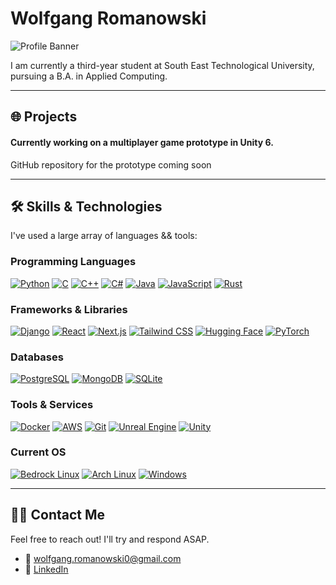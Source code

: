 # Wolfgang Romanowski

![Profile Banner](https://upload.wikimedia.org/wikipedia/commons/5/5b/Vinca_minor_Nashville.jpg)

I am currently a third-year student at South East Technological University, pursuing a B.A. in Applied Computing.

---

## 🌐 Projects

#### Currently working on a multiplayer game prototype in Unity 6.
GitHub repository for the prototype coming soon

---

## 🛠 Skills & Technologies

I've used a large array of languages && tools:

### Programming Languages

[![Python](https://img.shields.io/badge/Python-3776AB?style=for-the-badge&logo=python&logoColor=white)](https://www.python.org)
[![C](https://img.shields.io/badge/C-00599C?style=for-the-badge&logo=c&logoColor=white)](https://en.wikipedia.org/wiki/C_(programming_language))
[![C++](https://img.shields.io/badge/C++-00599C?style=for-the-badge&logo=cplusplus&logoColor=white)](https://isocpp.org)
[![C#](https://img.shields.io/badge/C%23-239120?style=for-the-badge&logo=csharp&logoColor=white)](https://learn.microsoft.com/en-us/dotnet/csharp/)
[![Java](https://img.shields.io/badge/Java-007396?style=for-the-badge&logo=java&logoColor=white)](https://www.java.com)
[![JavaScript](https://img.shields.io/badge/JavaScript-F7DF1E?style=for-the-badge&logo=javascript&logoColor=black)](https://developer.mozilla.org/en-US/docs/Web/JavaScript)
[![Rust](https://img.shields.io/badge/Rust-000000?style=for-the-badge&logo=rust&logoColor=white)](https://www.rust-lang.org)

### Frameworks & Libraries

[![Django](https://img.shields.io/badge/Django-092E20?style=for-the-badge&logo=django&logoColor=white)](https://www.djangoproject.com)
[![React](https://img.shields.io/badge/React-61DAFB?style=for-the-badge&logo=react&logoColor=black)](https://reactjs.org)
[![Next.js](https://img.shields.io/badge/Next.js-000000?style=for-the-badge&logo=nextdotjs&logoColor=white)](https://nextjs.org)
[![Tailwind CSS](https://img.shields.io/badge/Tailwind_CSS-38B2AC?style=for-the-badge&logo=tailwind-css&logoColor=white)](https://tailwindcss.com)
[![Hugging Face](https://img.shields.io/badge/Hugging_Face-FF5733?style=for-the-badge&logo=huggingface&logoColor=white)](https://huggingface.co)
[![PyTorch](https://img.shields.io/badge/PyTorch-EE4C2C?style=for-the-badge&logo=pytorch&logoColor=white)](https://pytorch.org)

### Databases

[![PostgreSQL](https://img.shields.io/badge/PostgreSQL-316192?style=for-the-badge&logo=postgresql&logoColor=white)](https://www.postgresql.org)
[![MongoDB](https://img.shields.io/badge/MongoDB-47A248?style=for-the-badge&logo=mongodb&logoColor=white)](https://www.mongodb.com)
[![SQLite](https://img.shields.io/badge/SQLite-003B57?style=for-the-badge&logo=sqlite&logoColor=white)](https://www.sqlite.org)

### Tools & Services

[![Docker](https://img.shields.io/badge/Docker-2496ED?style=for-the-badge&logo=docker&logoColor=white)](https://www.docker.com)
[![AWS](https://img.shields.io/badge/AWS-232F3E?style=for-the-badge&logo=amazonaws&logoColor=white)](https://aws.amazon.com)
[![Git](https://img.shields.io/badge/Git-F05032?style=for-the-badge&logo=git&logoColor=white)](https://git-scm.com)
[![Unreal Engine](https://img.shields.io/badge/Unreal_Engine-0E1128?style=for-the-badge&logo=unreal-engine&logoColor=white)](https://www.unrealengine.com)
[![Unity](https://img.shields.io/badge/Unity-000000?style=for-the-badge&logo=unity&logoColor=white)](https://unity.com)

### Current OS

[![Bedrock Linux](https://img.shields.io/badge/Bedrock_Linux-000000?style=for-the-badge&logo=linux&logoColor=white)](https://bedrocklinux.org)
[![Arch Linux](https://img.shields.io/badge/Arch_Linux-1793D1?style=for-the-badge&logo=archlinux&logoColor=white)](https://archlinux.org)
[![Windows](https://img.shields.io/badge/Windows-0078D6?style=for-the-badge&logo=windows&logoColor=white)](https://www.microsoft.com/windows)

---

## 🧑‍💻 Contact Me

Feel free to reach out! I'll try and respond ASAP.

- 📧 wolfgang.romanowski0@gmail.com
- 💼 [LinkedIn](https://www.linkedin.com/in/wolfgang-romanowski)
